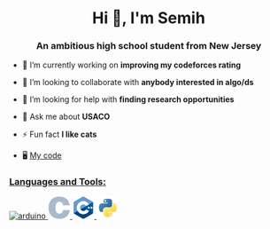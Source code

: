<h1 align="center">Hi 👋, I'm Semih</h1>
<h3 align="center">An ambitious high school student from New Jersey</h3>

- 🔭 I’m currently working on **improving my codeforces rating**

- 👯 I’m looking to collaborate with **anybody interested in algo/ds**

- 🤝 I’m looking for help with **finding research opportunities**

- 💬 Ask me about **USACO**

- ⚡ Fun fact **I like cats**

- 🖥️ <a href="https://github.com/sbaykir10/code">My code

<p align="left">
</p>

<h3 align="left">Languages and Tools:</h3>
<p align="left"> <a href="https://www.arduino.cc/" target="_blank" rel="noreferrer"> <img src="https://cdn.worldvectorlogo.com/logos/arduino-1.svg" alt="arduino" width="40" height="40"/> </a> <a href="https://www.cprogramming.com/" target="_blank" rel="noreferrer"> <img src="https://raw.githubusercontent.com/devicons/devicon/master/icons/c/c-original.svg" alt="c" width="40" height="40"/> </a> <a href="https://www.w3schools.com/cpp/" target="_blank" rel="noreferrer"> <img src="https://raw.githubusercontent.com/devicons/devicon/master/icons/cplusplus/cplusplus-original.svg" alt="cplusplus" width="40" height="40"/> </a> <a href="https://www.python.org" target="_blank" rel="noreferrer"> <img src="https://raw.githubusercontent.com/devicons/devicon/master/icons/python/python-original.svg" alt="python" width="40" height="40"/> </a> </p>
